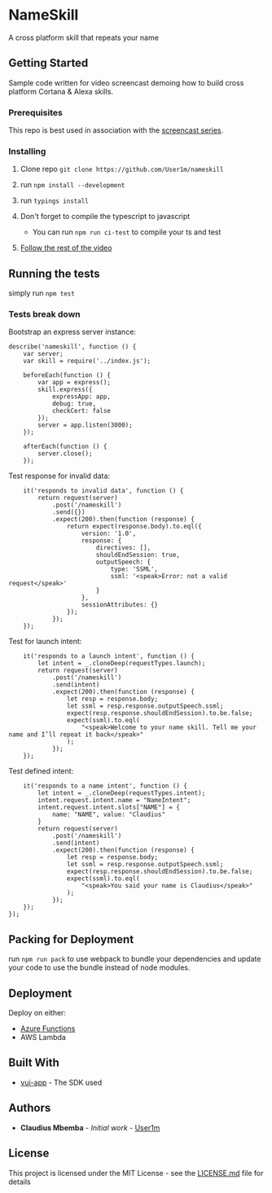 # NameSkill

A cross platform skill that repeats your name

## Getting Started

Sample code written for video screencast demoing how to build cross platform Cortana & Alexa skills. 

### Prerequisites

This repo is best used in association with the [screencast series]().

### Installing

1. Clone repo `git clone https://github.com/User1m/nameskill`
 
2. run `npm install --development`

3. run `typings install`

4. Don't forget to compile the typescript to javascript

	* You can run `npm run ci-test` to compile your ts and test

5. [Follow the rest of the video]()



## Running the tests

simply run `npm test`

### Tests break down

Bootstrap an express server instance:

```
describe('nameskill', function () {
    var server;
    var skill = require('../index.js');

    beforeEach(function () {
        var app = express();
        skill.express({
            expressApp: app,
            debug: true,
            checkCert: false
        });
        server = app.listen(3000);
    });

    afterEach(function () {
        server.close();
    });
```

Test response for invalid data:

```
    it('responds to invalid data', function () {
        return request(server)
            .post('/nameskill')
            .send({})
            .expect(200).then(function (response) {
                return expect(response.body).to.eql({
                    version: '1.0',
                    response: {
                        directives: [],
                        shouldEndSession: true,
                        outputSpeech: {
                            type: 'SSML',
                            ssml: '<speak>Error: not a valid request</speak>'
                        }
                    },
                    sessionAttributes: {}
                });
            });
    });

```

Test for launch intent:

```
    it('responds to a launch intent', function () {
        let intent = _.cloneDeep(requestTypes.launch);
        return request(server)
            .post('/nameskill')
            .send(intent)
            .expect(200).then(function (response) {
                let resp = response.body;
                let ssml = resp.response.outputSpeech.ssml;
                expect(resp.response.shouldEndSession).to.be.false;
                expect(ssml).to.eql(
                    "<speak>Welcome to your name skill. Tell me your name and I’ll repeat it back</speak>"
                );
            });
    });
```
   
Test defined intent:
   
```
    it('responds to a name intent', function () {
        let intent = _.cloneDeep(requestTypes.intent);
        intent.request.intent.name = "NameIntent";
        intent.request.intent.slots["NAME"] = {
            name: "NAME", value: "Claudius"
        }
        return request(server)
            .post('/nameskill')
            .send(intent)
            .expect(200).then(function (response) {
                let resp = response.body;
                let ssml = resp.response.outputSpeech.ssml;
                expect(resp.response.shouldEndSession).to.be.false;
                expect(ssml).to.eql(
                    "<speak>You said your name is Claudius</speak>"
                );
            });
    });
});
```

## Packing for Deployment
run `npm run pack` to use webpack to bundle your dependencies and update your code to use the bundle instead of node modules.

## Deployment
Deploy on either:

* [Azure Functions](https://azure.microsoft.com/en-us/services/functions/)
* AWS Lambda


## Built With

* [vui-app](http://github.com/user1m/vui-app) - The SDK used

## Authors

* **Claudius Mbemba** - *Initial work* - [User1m](https://github.com/user1m)


## License

This project is licensed under the MIT License - see the [LICENSE.md](LICENSE.md) file for details

